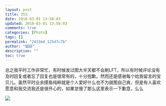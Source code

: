 ```yaml
---
layout: post
title: 353
date: 2018-03-01 13:58:03
updated: 2018-03-01 13:58:03
comments: true
categories: [Photo]
tags: []
permalink: "2433ed_125d7c7b"
author: "猫厨"
description: ""
toc: true
---
```


<p>总之我平时工作非常忙，有时候发过图大半天都不会刷LFT，所以有时候评论没有及时回复或者忘了回复也是很常有的，十分抱歉。然而还是感谢每个给我留言的宝贝儿。虽然平时业余摸鱼纯粹就是个人爱好什么也不为就图自己爽，但是有人喜欢愿意和我交流我还是很开心的，如果怠慢了那么这里表示一下歉意，么么</p>

![](/img/img_cVZNdzJtQk9JV2Y3N1pMd05TNjJnTERsU0ExWTl4anJ5aU1oWWc2U29NKzRpYlpPbkZMV0ZBPT0.jpg)